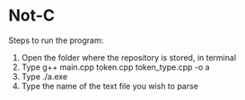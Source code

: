 # Not-C

Steps to run the program:
1. Open the folder where the repository is stored, in terminal
2. Type g++ main.cpp token.cpp token_type.cpp -o a
3. Type ./a.exe
4. Type the name of the text file you wish to parse
